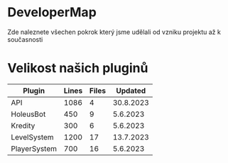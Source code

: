 # DeveloperMap
Zde naleznete všechen pokrok který jsme udělali od vzniku projektu až k současnosti


# Velikost našich pluginů

| Plugin | Lines | Files | Updated |
| ------- | ------- | --------- | ---------------- |
| API | 1086 | 4 | 30.8.2023 |
| HoleusBot | 450 | 9 | 5.6.2023 |
| Kredity | 300 | 6 | 5.6.2023 |
| LevelSystem | 1200 | 17 | 13.7.2023 |
| PlayerSystem | 700 | 16 | 5.6.2023 |
